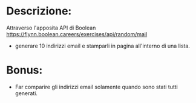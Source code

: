 # Descrizione:

Attraverso l'apposita API di Boolean https://flynn.boolean.careers/exercises/api/random/mail
- generare 10 indirizzi email e stamparli in pagina all'interno di una lista.

# Bonus:
- Far comparire gli indirizzi email solamente quando sono stati tutti generati.